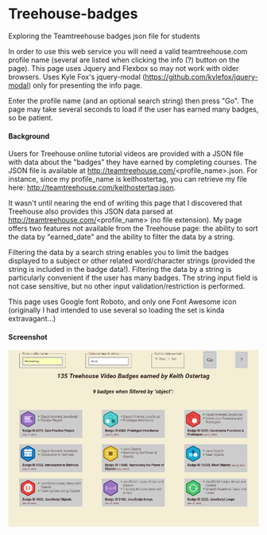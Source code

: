 # Treehouse-badges
Exploring the Teamtreehouse badges json file for students

In order to use this web service you will need a valid teamtreehouse.com profile name (several are listed when clicking the info (?) button on the page). This page uses Jquery and Flexbox so may not work with older browsers. Uses Kyle Fox's jquery-modal (https://github.com/kylefox/jquery-modal) only for presenting the info page.

Enter the profile name (and an optional search string) then press "Go". The page may take several seconds to load if the user has earned many badges, so be patient.

#### Background
Users for Treehouse online tutorial videos are provided with a JSON file with data about the "badges" they have earned by completing courses. The JSON file is available at http://teamtreehouse.com/<profile_name>.json. For instance, since my profile_name is keithostertag, you can retrieve my file here: http://teamtreehouse.com/keithostertag.json.

It wasn't until nearing the end of writing this page that I discovered that Treehouse also provides this JSON data parsed at http://teamtreehouse.com/<profile_name> (no file extension). My page offers two features not available from the Treehouse page: the ability to sort the data by "earned_date" and the ability to filter the data by a string.

Filtering the data by a search string enables you to limit the badges displayed  to a subject or other related word/character strings (provided the string is included in the badge data!). Filtering the data by a string is particularly convenient if the user has many badges. The string input field is not case sensitive, but no other input validation/restriction is performed.

This page uses Google font Roboto, and only one Font Awesome icon (originally I had intended to use several so loading the set is kinda extravagant...)

#### Screenshot
![Screenshot](screenshot.png "Screenshot")
